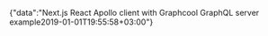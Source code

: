 {"data":"Next.js React Apollo client with Graphcool GraphQL server example2019-01-01T19:55:58+03:00"}
